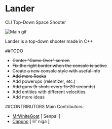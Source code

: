 # Lander
CLI Top-Down Space Shooter

![Main gif](http://i.imgur.com/n7N9KJv.gif)

Lander is a top-down shooter made in C++

##TODO
* ~~Center "Game Over" screen~~
* ~~Fix the right border when the console is active~~
* ~~Create a new console style with useful info~~
* ~~Add more Rocks~~
* Add powerups (relentizer, etc.)
* ~~Add guns (5 shots every 15-20 seconds)~~
* Add entities with different velocities
* Add more ideas

##CONTRIBUTORS
Main Contributors:

* [MrWhiteGoat](https://github.com/MrWhiteGoat) [ Senpai ]
* [Capuno](https://github.com/Capuno) [ lil' niga ]
